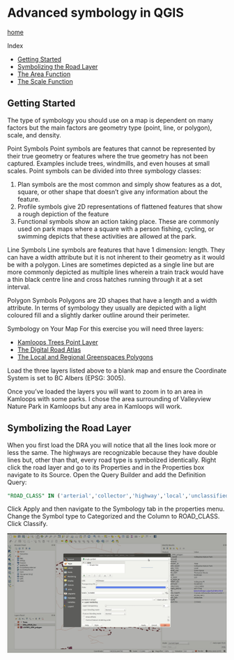 # Advanced symbology in QGIS

[home](../readme.md)


Index
* [Getting Started](#getting-started)
* [Symbolizing the Road Layer](#symbolizing-the-road-layer)
* [The Area Function](#the-area-function)
* [The Scale Function](#the-scale-function)



## Getting Started

The type of symbology you should use on a map is dependent on many factors but the main factors are geometry type (point, line, or polygon), scale, and density.

Point Symbols
Point symbols are features that cannot be represented by their true geometry or features where the true geometry has not been captured. Examples include trees, windmills, and even houses at small scales. Point symbols can be divided into three symbology classes:
1) Plan symbols are the most common and simply show features as a dot, square, or other shape that doesn’t give any information about the feature.
2) Profile symbols give 2D representations of flattened features that show a rough depiction of the feature
3) Functional symbols show an action taking place. These are commonly used on park maps where a square with a person fishing, cycling, or swimming depicts that these activities are allowed at the park.

Line Symbols
Line symbols are features that have 1 dimension: length. They can have a width attribute but it is not inherent to their geometry as it would be with a polygon. Lines are sometimes depicted as a single line but are more commonly depicted as multiple lines wherein a train track would have a thin black centre line and cross hatches running through it at a set interval.

Polygon Symbols
Polygons are 2D shapes that have a length and a width attribute. In terms of symbology they usually are depicted with a light coloured fill and a slightly darker outline around their perimeter.

Symbology on Your Map
For this exercise you will need three layers:

* [Kamloops Trees Point Layer](https://mydata-kamloops.opendata.arcgis.com/datasets/trees)
* [The Digital Road Atlas](https://catalogue.data.gov.bc.ca/dataset/digital-road-atlas-dra-master-partially-attributed-roads#edc-pow)
* [The Local and Regional Greenspaces Polygons](https://catalogue.data.gov.bc.ca/dataset/local-and-regional-greenspaces)

Load the three layers listed above to a blank map and ensure the Coordinate System is set to BC Albers (EPSG: 3005).

Once you’ve loaded the layers you will want to zoom in to an area in Kamloops with some parks. I chose the area surrounding of Valleyview Nature Park in Kamloops but any area in Kamloops will work.

## Symbolizing the Road Layer
When you first load the DRA you will notice that all the lines look more or less the same. The highways are recognizable because they have double lines but, other than that, every road type is symbolized identically.
Right click the road layer and go to its Properties and in the Properties box navigate to its Source. Open the Query Builder and add the Definition Query:

```sql
"ROAD_CLASS" IN ('arterial','collector','highway','local','unclassified','yield')
```

Click Apply and then navigate to the Symbology tab in the properties menu.
Change the Symbol type to Categorized and the Column to ROAD_CLASS. Click Classify.

![Categorize the Line Layer](../images/categorize_line_layer.gif "Wow!")
